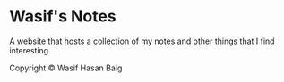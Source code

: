 # Wasif's Notes

A website that hosts a collection of my notes and other things that I find interesting.

Copyright &copy; Wasif Hasan Baig
